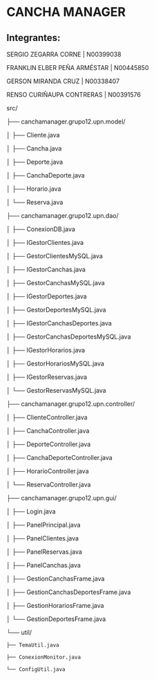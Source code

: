 # CANCHA MANAGER

Integrantes:
-----------

SERGIO ZEGARRA CORNE | N00399038 

FRANKLIN ELBER PEÑA ARMÉSTAR | N00445850 

GERSON MIRANDA CRUZ | N00338407 

RENSO CURIÑAUPA CONTRERAS | N00391576



src/

├── canchamanager.grupo12.upn.model/

│   ├── Cliente.java

│   ├── Cancha.java

│   ├── Deporte.java           

│   ├── CanchaDeporte.java    

│   ├── Horario.java            

│   └── Reserva.java


├── canchamanager.grupo12.upn.dao/

│   ├── ConexionDB.java

│   ├── IGestorClientes.java

│   ├── GestorClientesMySQL.java

│   ├── IGestorCanchas.java

│   ├── GestorCanchasMySQL.java

│   ├── IGestorDeportes.java     

│   ├── GestorDeportesMySQL.java  

│   ├── IGestorCanchasDeportes.java 

│   ├── GestorCanchasDeportesMySQL.java 

│   ├── IGestorHorarios.java      

│   ├── GestorHorariosMySQL.java  

│   ├── IGestorReservas.java

│   └── GestorReservasMySQL.java


├── canchamanager.grupo12.upn.controller/

│   ├── ClienteController.java

│   ├── CanchaController.java

│   ├── DeporteController.java   

│   ├── CanchaDeporteController.java 

│   ├── HorarioController.java   

│   └── ReservaController.java


├── canchamanager.grupo12.upn.gui/

│   ├── Login.java

│   ├── PanelPrincipal.java

│   ├── PanelClientes.java

│   ├── PanelReservas.java

│   ├── PanelCanchas.java

│   ├── GestionCanchasFrame.java

│   ├── GestionCanchasDeportesFrame.java 

│   ├── GestionHorariosFrame.java       

│   └── GestionDeportesFrame.java       

└── util/

    ├── TemaUtil.java
    
    ├── ConexionMonitor.java    
    
    └── ConfigUtil.java
